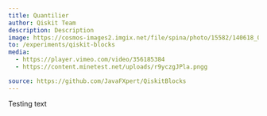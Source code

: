 ```yaml
---
title: Quantilier
author: Qiskit Team
description: Description
image: https://cosmos-images2.imgix.net/file/spina/photo/15582/140618_Quantum_Internet_01.jpg?ixlib=rails-2.1.4&auto=format&ch=Width%2CDPR&fit=max&w=1920
to: /experiments/qiskit-blocks
media:
  - https://player.vimeo.com/video/356185384
  - https://content.minetest.net/uploads/r9yczgJPla.pngg

source: https://github.com/JavaFXpert/QiskitBlocks
---
```

Testing text
